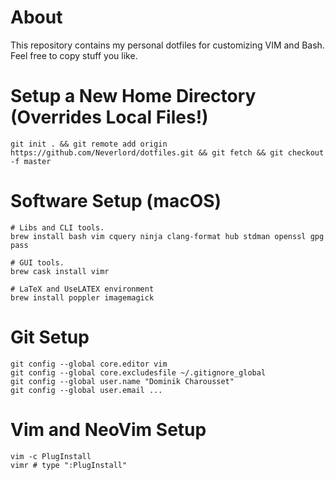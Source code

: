 # About

This repository contains my personal dotfiles for customizing VIM and Bash.
Feel free to copy stuff you like.

# Setup a New Home Directory (Overrides Local Files!)

```
git init . && git remote add origin https://github.com/Neverlord/dotfiles.git && git fetch && git checkout -f master
```

# Software Setup (macOS)

```
# Libs and CLI tools.
brew install bash vim cquery ninja clang-format hub stdman openssl gpg pass

# GUI tools.
brew cask install vimr

# LaTeX and UseLATEX environment
brew install poppler imagemagick
```

# Git Setup

```
git config --global core.editor vim
git config --global core.excludesfile ~/.gitignore_global
git config --global user.name "Dominik Charousset"
git config --global user.email ...
```

# Vim and NeoVim Setup

```
vim -c PlugInstall
vimr # type ":PlugInstall"
```

